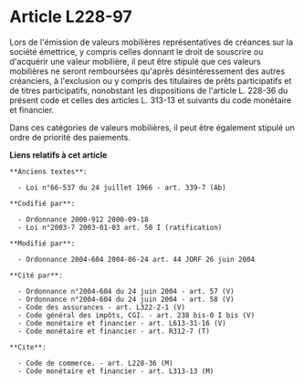 # Article L228-97

Lors de l'émission de valeurs mobilières représentatives de créances sur la société émettrice, y compris celles donnant le
droit de souscrire ou d'acquérir une valeur mobilière, il peut être stipulé que ces valeurs mobilières ne seront remboursées
qu'après désintéressement des autres créanciers, à l'exclusion ou y compris des titulaires de prêts participatifs et de
titres participatifs, nonobstant les dispositions de l'article L. 228-36 du présent code et celles des articles L. 313-13 et
suivants du code monétaire et financier.

Dans ces catégories de valeurs mobilières, il peut être également stipulé un ordre de priorité des paiements.

**Liens relatifs à cet article**

	**Anciens textes**:

	  - Loi n°66-537 du 24 juillet 1966 - art. 339-7 (Ab)

	**Codifié par**:

	  - Ordonnance 2000-912 2000-09-18
	  - Loi n°2003-7 2003-01-03 art. 50 I (ratification)

	**Modifié par**:

	  - Ordonnance 2004-604 2004-06-24 art. 44 JORF 26 juin 2004

	**Cité par**:

	  - Ordonnance n°2004-604 du 24 juin 2004 - art. 57 (V)
	  - Ordonnance n°2004-604 du 24 juin 2004 - art. 58 (V)
	  - Code des assurances - art. L322-2-1 (V)
	  - Code général des impôts, CGI. - art. 238 bis-0 I bis (V)
	  - Code monétaire et financier - art. L613-31-16 (V)
	  - Code monétaire et financier - art. R312-7 (T)

	**Cite**:

	  - Code de commerce. - art. L228-36 (M)
	  - Code monétaire et financier - art. L313-13 (M)
